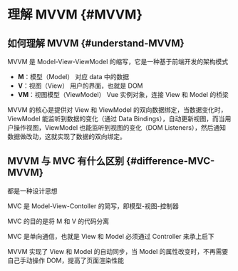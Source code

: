 # 理解 MVVM {#MVVM}

<n-image src="./../../../assets/vue/MVVM.jpg" />

## 如何理解 MVVM {#understand-MVVM}

MVVM 是 Model-View-ViewModel 的缩写，它是一种基于前端开发的架构模式

- **M**：模型（Model） 对应 data 中的数据
- **V**：视图（View） 用户的界面，也就是 DOM
- **VM**：视图模型（ViewModel） Vue 实例对象，连接 View 和 Model 的桥梁

MVVM 的核心是提供对 View 和 ViewModel 的双向数据绑定，当数据变化时，ViewModel 能监听到数据的变化（通过 Data Bindings），自动更新视图，而当用户操作视图，ViewModel 也能监听到视图的变化（DOM Listeners），然后通知数据做改动，这就实现了数据的双向绑定。

## MVVM 与 MVC 有什么区别 {#difference-MVC-MVVM}

<n-image src="./../../../assets/vue/MVC.jpg" />

都是一种设计思想

MVC 是 Model-View-Contoller 的简写，即模型-视图-控制器

MVC 的目的是将 M 和 V 的代码分离

MVC 是单向通信，也就是 View 和 Model 必须通过 Controller 来承上启下

MVVM 实现了 View 和 Model 的自动同步，当 Model 的属性改变时，不再需要自己手动操作 DOM，提高了页面渲染性能